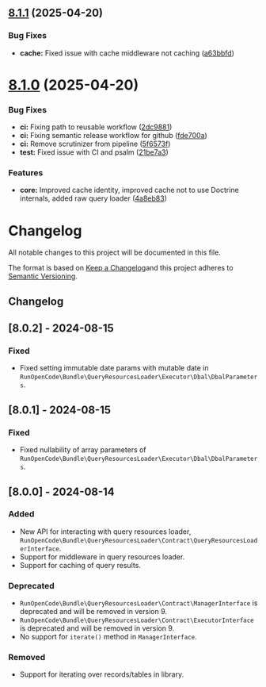 ## [8.1.1](https://github.com/RunOpenCode/query-resources-loader-bundle/compare/8.1.0...8.1.1) (2025-04-20)


### Bug Fixes

* **cache:** Fixed issue with cache middleware not caching ([a63bbfd](https://github.com/RunOpenCode/query-resources-loader-bundle/commit/a63bbfd5f9a9c1edfe3db156f4f90332c09e6fe3))

# [8.1.0](https://github.com/RunOpenCode/query-resources-loader-bundle/compare/8.0.2...8.1.0) (2025-04-20)


### Bug Fixes

* **ci:** Fixing path to reusable workflow ([2dc9881](https://github.com/RunOpenCode/query-resources-loader-bundle/commit/2dc9881c5a2d831761d438fd398c952f4cc90fec))
* **ci:** Fixing semantic release workflow for github ([fde700a](https://github.com/RunOpenCode/query-resources-loader-bundle/commit/fde700a18f6125b5aeadc444a6f7da29e02d0fd3))
* **ci:** Remove scrutinizer from pipeline ([5f6573f](https://github.com/RunOpenCode/query-resources-loader-bundle/commit/5f6573f27b836ed45c3133992aa56232e5a25474))
* **test:** Fixed issue with CI and psalm ([21be7a3](https://github.com/RunOpenCode/query-resources-loader-bundle/commit/21be7a385e212e34246bc9910ae3d857a665ad67))


### Features

* **core:** Improved cache identity, improved cache not to use Doctrine internals, added raw query loader ([4a8eb83](https://github.com/RunOpenCode/query-resources-loader-bundle/commit/4a8eb83724d600d49093a57792bac114f22b394e))

# Changelog

All notable changes to this project will be documented in this file.

The format is based on [Keep a Changelog](http://keepachangelog.com/)and this project adheres to
[Semantic Versioning](http://semver.org/).

## Changelog

## [8.0.2] - 2024-08-15

### Fixed

- Fixed setting immutable date params with mutable date in
  `RunOpenCode\Bundle\QueryResourcesLoader\Executor\Dbal\DbalParameters`.

## [8.0.1] - 2024-08-15

### Fixed

- Fixed nullability of array parameters of `RunOpenCode\Bundle\QueryResourcesLoader\Executor\Dbal\DbalParameters`.

## [8.0.0] - 2024-08-14

### Added

- New API for interacting with query resources loader,
  `RunOpenCode\Bundle\QueryResourcesLoader\Contract\QueryResourcesLoaderInterface`.
- Support for middleware in query resources loader.
- Support for caching of query results.

### Deprecated

- `RunOpenCode\Bundle\QueryResourcesLoader\Contract\ManagerInterface` is deprecated and will be removed in version 9.
- `RunOpenCode\Bundle\QueryResourcesLoader\Contract\ExecutorInterface` is deprecated and will be removed in version 9.
- No support for `iterate()` method in `ManagerInterface`.

### Removed

- Support for iterating over records/tables in library.
